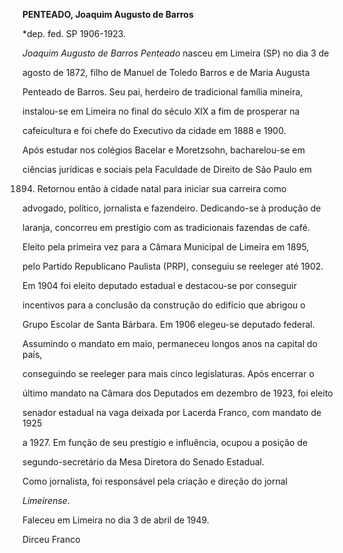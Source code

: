 **PENTEADO, Joaquim Augusto de Barros**



\*dep. fed. SP 1906-1923.



*Joaquim Augusto de Barros Penteado* nasceu em Limeira (SP) no dia 3 de

agosto de 1872, filho de Manuel de Toledo Barros e de Maria Augusta

Penteado de Barros. Seu pai, herdeiro de tradicional família mineira,

instalou-se em Limeira no final do século XIX a fim de prosperar na

cafeicultura e foi chefe do Executivo da cidade em 1888 e 1900.



Após estudar nos colégios Bacelar e Moretzsohn, bacharelou-se em

ciências jurídicas e sociais pela Faculdade de Direito de São Paulo em

1894. Retornou então à cidade natal para iniciar sua carreira como

advogado, político, jornalista e fazendeiro. Dedicando-se à produção de

laranja, concorreu em prestígio com as tradicionais fazendas de café.



Eleito pela primeira vez para a Câmara Municipal de Limeira em 1895,

pelo Partido Republicano Paulista (PRP), conseguiu se reeleger até 1902.

Em 1904 foi eleito deputado estadual e destacou-se por conseguir

incentivos para a conclusão da construção do edifício que abrigou o

Grupo Escolar de Santa Bárbara. Em 1906 elegeu-se deputado federal.

Assumindo o mandato em maio, permaneceu longos anos na capital do país,

conseguindo se reeleger para mais cinco legislaturas. Após encerrar o

último mandato na Câmara dos Deputados em dezembro de 1923, foi eleito

senador estadual na vaga deixada por Lacerda Franco, com mandato de 1925

a 1927. Em função de seu prestígio e influência, ocupou a posição de

segundo-secretário da Mesa Diretora do Senado Estadual.



Como jornalista, foi responsável pela criação e direção do jornal

*Limeirense*.



Faleceu em Limeira no dia 3 de abril de 1949.



Dirceu Franco



